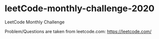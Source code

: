 # leetCode-monthly-challenge-2020
LeetCode Monthly Challenge

Problem/Questions are taken from leetcode.com: https://leetcode.com/
